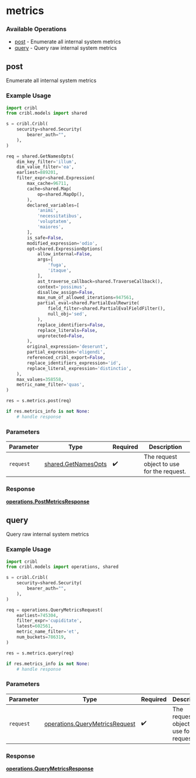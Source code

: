 # metrics

### Available Operations

* [post](#post) - Enumerate all internal system metrics
* [query](#query) - Query raw internal system metrics

## post

Enumerate all internal system metrics

### Example Usage

```python
import cribl
from cribl.models import shared

s = cribl.Cribl(
    security=shared.Security(
        bearer_auth="",
    ),
)

req = shared.GetNamesOpts(
    dim_key_filter='illum',
    dim_value_filter='ea',
    earliest=889201,
    filter_expr=shared.Expression(
        max_cache=96711,
        cache=shared.Map(
            op=shared.MapOp(),
        ),
        declared_variables=[
            'animi',
            'necessitatibus',
            'voluptatem',
            'maiores',
        ],
        is_safe=False,
        modified_expression='odio',
        opt=shared.ExpressionOptions(
            allow_internal=False,
            args=[
                'fuga',
                'itaque',
            ],
            ast_traverse_callback=shared.TraverseCallback(),
            context='possimus',
            disallow_assign=False,
            max_num_of_allowed_iterations=947561,
            partial_eval=shared.PartialEvalRewrite(
                field_filter=shared.PartialEvalFieldFilter(),
                null_obj='sed',
            ),
            replace_identifiers=False,
            replace_literals=False,
            unprotected=False,
        ),
        original_expression='deserunt',
        partial_expression='eligendi',
        referenced_cribl_export=False,
        replace_identifiers_expression='id',
        replace_literal_expression='distinctio',
    ),
    max_values=358558,
    metric_name_filter='quas',
)

res = s.metrics.post(req)

if res.metrics_info is not None:
    # handle response
```

### Parameters

| Parameter                                                  | Type                                                       | Required                                                   | Description                                                |
| ---------------------------------------------------------- | ---------------------------------------------------------- | ---------------------------------------------------------- | ---------------------------------------------------------- |
| `request`                                                  | [shared.GetNamesOpts](../../models/shared/getnamesopts.md) | :heavy_check_mark:                                         | The request object to use for the request.                 |


### Response

**[operations.PostMetricsResponse](../../models/operations/postmetricsresponse.md)**


## query

Query raw internal system metrics

### Example Usage

```python
import cribl
from cribl.models import operations, shared

s = cribl.Cribl(
    security=shared.Security(
        bearer_auth="",
    ),
)

req = operations.QueryMetricsRequest(
    earliest=745304,
    filter_expr='cupiditate',
    latest=602561,
    metric_name_filter='et',
    num_buckets=786319,
)

res = s.metrics.query(req)

if res.metrics_info is not None:
    # handle response
```

### Parameters

| Parameter                                                                        | Type                                                                             | Required                                                                         | Description                                                                      |
| -------------------------------------------------------------------------------- | -------------------------------------------------------------------------------- | -------------------------------------------------------------------------------- | -------------------------------------------------------------------------------- |
| `request`                                                                        | [operations.QueryMetricsRequest](../../models/operations/querymetricsrequest.md) | :heavy_check_mark:                                                               | The request object to use for the request.                                       |


### Response

**[operations.QueryMetricsResponse](../../models/operations/querymetricsresponse.md)**

